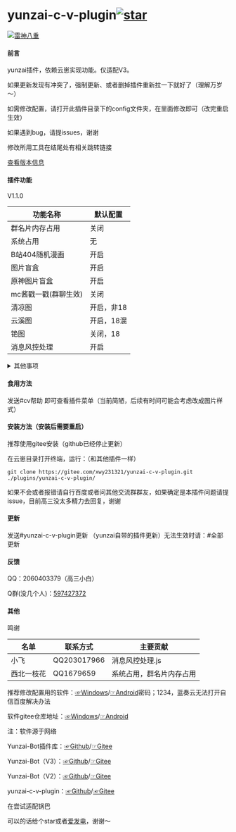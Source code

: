 # yunzai-c-v-plugin<a href='https://gitee.com/xwy231321/yunzai-c-v-plugin/stargazers'><img src='https://gitee.com/xwy231321/yunzai-c-v-plugin/badge/star.svg?theme=dark' alt='star'></img></a>

[![雷神八重](https://gitee.com/xwy231321/cv-plugins-in-resources/raw/master/%E9%9B%B7%E7%A5%9E%E5%85%AB%E9%87%8D.jpg)](https://pixiv.net/i/96839227)

#### 前言

yunzai插件，依赖云崽实现功能。仅适配V3。

如果更新发现有冲突了，强制更新、或者删掉插件重新拉一下就好了（理解万岁～）

如需修改配置，请打开此插件目录下的config文件夹，在里面修改即可（改完重启生效）

如果遇到bug，请提issues，谢谢

修改所用工具在结尾处有相关跳转链接

[查看版本信息](./CHANGELOG.md)

#### 插件功能 

V1.1.0

| 功能名称         | 默认配置   |
|--------------|--------|
| 群名片内存占用      | 关闭     |
| 系统占用         | 无      |
| B站404随机漫画    | 开启     |
| 图片盲盒         | 开启     |
| 原神图片盲盒       | 开启     |
| mc酱戳一戳(群聊生效) | 关闭     |
| 清凉图          | 开启，非18 |
| 云溪图           | 开启，18混 |
| 铯图           | 关闭，18  |
| 消息风控处理       | 开启     |

<details><summary>其他事项</summary>

清凉图（st）和铯图（stplus）私聊将以图片形式发送，不撤回，群聊将以聊天记录形式发送（图片尺度较大时会裂图）不撤回。

注：群聊中使用时会遇到以下报错

```

发送消息错误:[{"type":"xml","data":"<?xml version=\"1.0\" encoding=\"utf-8\"?><msg brief=\"[聊天记录]\" m_fileName=\"A607FDD1-9A88-4DF9-A700-7D4D98FE0D69\" action=\"viewMultiMsg\" tSum=\"2\" flag=\"3\" m_resid=\"5CTRaUW/9T8cBpdzxIWjjLkQs4VlLBajokq90F8/j1Oipep6z1/svNMgwuzoX9GH\" serviceID=\"35\" m_fileSize=\"379\"...                                            

[ERRO] ApiRejection { code: -70, message: ' 群消息发送失败，可能被风控' }

```
属于正常（依然处于测试阶段）情况。依然不推荐群聊食用，防内，鬼和t，x检测

（占用系统资源极少，可放心安装）

</details>

#### 食用方法

发送#cv帮助  即可查看插件菜单（当前简陋，后续有时间可能会考虑改成图片样式）

#### 安装方法（安装后需要重启）

推荐使用gitee安装（github已经停止更新）

在云崽目录打开终端，运行：（和其他插件一样）

```
git clone https://gitee.com/xwy231321/yunzai-c-v-plugin.git ./plugins/yunzai-c-v-plugin/

```

如果不会或者报错请自行百度或者问其他交流群群友，如果确定是本插件问题请提issue，目前高三没太多精力去回复，谢谢

#### 更新

发送#yunzai-c-v-plugin更新  （yunzai自带的插件更新）无法生效时请：#全部更新

#### 反馈

QQ：2060403379（高三小白）

Q群(没几个人)：[597427372](https://jq.qq.com/?_wv=1027&k=rPN5Kmfx)

#### 其他

鸣谢

| 名单      | 联系方式         | 主要贡献    |
|---------|--------------|---------|
| 小飞   | QQ203017966  | 消息风控处理.js |
| 西北一枝花 | QQ1679659 | 系统占用，群名片内存占用 |

推荐修改配置用的软件：[☞Windows](https://xwy2.lanzouf.com/ipg2u0im7ybi)/[☞Android](https://xwy2.lanzouf.com/iABUt0im7y8f)密码；1234，蓝奏云无法打开自信百度解决办法

软件gitee仓库地址：[☞Windows](https://gitee.com/xwy231321/cv-plugins-in-resources/blob/master/PC%E7%AB%AF%E4%BA%91%E5%B4%BDjs%E6%8F%92%E4%BB%B6%E7%BC%96%E8%BE%91%E5%99%A8.rar)/[☞Android](https://gitee.com/xwy231321/cv-plugins-in-resources/blob/master/NMM_1.12.6.apk)

注：软件源于网络

Yunzai-Bot插件库：[☞Github](https://github.com/yhArcadia/Yunzai-Bot-plugins-index)/[☞Gitee](https://gitee.com/yhArcadia/Yunzai-Bot-plugins-index)

Yunzai-Bot（V3）：[☞Github](https://github.com/Le-niao/Yunzai-Bot)/[☞Gitee](https://gitee.com/Le-niao/Yunzai-Bot) 

Yunzai-Bot（V2）：[☞Github](https://github.com/yoimiya-kokomi/Yunzai-Bot)/[☞Gitee](https://gitee.com/yoimiya-kokomi/Yunzai-Bot) 

yunzai-c-v-plugin：[☞Github](https://github.com/xwy231321/yunzai-c-v-plugin)/[☞Gitee](https://gitee.com/xwy231321/yunzai-c-v-plugin)

在尝试适配锅巴

可以的话给个star或者[爱发电](https://afdian.net/a/yunzai-c-v-plugin)，谢谢～